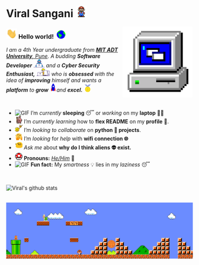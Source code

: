 # Viral Sangani&nbsp;<img src="https://github.com/viral-sangani/viral-sangani/blob/master/Assets/Mario_Hello_Big.gif" width="30px">

<!--
    &nbsp; [![HitCount](http://hits.dwyl.com/viral-sangani/viral-sangani.svg)](http://hits.dwyl.com/viral-sangani/viral-sangani)
-->

<img align="right" alt="PC GIF" src="https://github.com/viral-sangani/viral-sangani/blob/master/Assets/PC.gif" width="190" />

### <img src="https://github.com/viral-sangani/viral-sangani/blob/master/Assets/Hi.gif" width="29px"> **Hello world!** &nbsp;<img src="https://github.com/viral-sangani/viral-sangani/blob/master/Assets/Earth.gif" width="24px">

<p>
  <em>
    I am a 4th Year undergraduate from <a href="https://www.srmist.edu.in/"> <b>MIT ADT University</b>, Pune</a>.  
    A budding <b>Software Developer</b> <img src="https://github.com/viral-sangani/viral-sangani/blob/master/Assets/Developer.gif" width="30px"> and a <b>Cyber Security    Enthusiast,</b>&nbsp;<img src="https://github.com/viral-sangani/viral-sangani/blob/master/Assets/Designer.gif" width="36px">  who is <b>obsessed</b>
    with the idea of <b>improving</b> himself and wants a <b>platform</b> to 
    <b>grow</b> <img src="https://github.com/viral-sangani/viral-sangani/blob/master/Assets/Rocket.gif" width="18px">and 
    <b>excel.</b> <img src="https://github.com/viral-sangani/viral-sangani/blob/master/Assets/Medal.gif" width="20px">
  </em>  
</p>

<br>

- <img alt="GIF" src="https://github.com/viral-sangani/viral-sangani/blob/master/Assets/wave.gif" width="20vw" /> I’m _currently_ **sleeping** 😴 or _working_ on my **laptop** 👨‍💻
- <img alt="GIF" src="https://github.com/viral-sangani/viral-sangani/blob/master/Assets/gandalf_parrot.gif" width="20vw" /> I’m _currently learning_ how to **flex README** on my **profile** 💪.
- <img alt="GIF" src="https://github.com/viral-sangani/viral-sangani/blob/master/Assets/headbang.gif" width="20vw" /> I’m _looking to collaborate_ on **python 🐍 projects**.
- <img alt="GIF" src="https://github.com/viral-sangani/viral-sangani/blob/master/Assets/hmm.gif" width="20vw" /> I’m _looking_ for _help_ with **wifi connection 🌐**
- <img alt="GIF" src="https://github.com/viral-sangani/viral-sangani/blob/master/Assets/happy.gif" width="20vw" /> _Ask me_ about **why do I think aliens 👽 exist.**
- <img alt="GIF" src="https://github.com/viral-sangani/viral-sangani/blob/master/Assets/powerup.gif" width="20vw" /> **Pronouns:** [_He/Him_](https://pronoun.is/he) 🧔
- <img alt="GIF" src="https://github.com/viral-sangani/viral-sangani/blob/master/Assets/coin.gif" width="20vw" /> **Fun fact:** My _smartness_ 💡 lies in my _laziness_ 😴

<br>

![Viral's github stats](https://github-readme-stats.vercel.app/api?username=viral-sangani&show_icons=true&hide_border=true)

<br>

<img src="https://github.com/viral-sangani/viral-sangani/blob/master/Assets/Mario_Gameplay.gif" alt="Mario Game" width="980">

<br>

<!-- # Connect with me<img src="https://github.com/viral-sangani/viral-sangani/blob/master/Assets/Handshake.gif" height="32px">

| [<img src="https://github.com/viral-sangani/viral-sangani/blob/master/Assets/Linkedin.svg" alt="Linkedin Logo" width="32">](https://in.linkedin.com/in/viral-sangani) | [<img src="https://github.com/viral-sangani/viral-sangani/blob/master/Assets/Twitter.svg" alt="Twitter Logo" width="32">](https://twitter.com/viral-sangani) | [<img src="https://github.com/viral-sangani/viral-sangani/blob/master/Assets/Instagram.svg" alt="instagram logo" width="32">](https://www.instagram.com/viral-sangani/) | [<img src="https://cdn.svgporn.com/logos/github-icon.svg" alt="Github logo" width="34">](https://github.com/viral-sangani) | [<img src="https://github.com/viral-sangani/viral-sangani/blob/master/Assets/HackerRank.svg" alt="HackerRank Logo" width="30">](https://www.hackerrank.com/) | [<img src="https://cdn.svgporn.com/logos/stackoverflow-icon.svg" alt="Stackoverflow Logo" width="28">](https://stackoverflow.com/users/13944080/viral-sangani) | [<img src="https://cdn.svgporn.com/logos/medium.svg" alt="Medium Logo" width="30">](https://medium.com/@shubhamdeepjha) | [<img src="https://github.com/viral-sangani/viral-sangani/blob/master/Assets/Gmail.svg" alt="Gmail logo" height="32">](mailto:viral-sangani@gmail.com) |
| :-------------------------------------------------------------------------------------------------------------------------------------------------------------------: | :----------------------------------------------------------------------------------------------------------------------------------------------------------: | :---------------------------------------------------------------------------------------------------------------------------------------------------------------------: | :------------------------------------------------------------------------------------------------------------------------: | :----------------------------------------------------------------------------------------------------------------------------------------------------------: | :------------------------------------------------------------------------------------------------------------------------------------------------------------: | :---------------------------------------------------------------------------------------------------------------------: | :----------------------------------------------------------------------------------------------------------------------------------------------------: | -->

<br>
<br>

<!--

![Dino](https://github.com/viral-sangani/viral-sangani/blob/master/Assets/dino.gif)

<a href="https://in.linkedin.com/in/viral-sangani">
    <img align="left" alt="Shubhamdeep Jha | Linkedin" width="24px" src="https://github.com/viral-sangani/viral-sangani/blob/master/Assets/Linkedin.svg" />
  </a> &nbsp;&nbsp;
  <a href="https://twitter.com/viral-sangani">
    <img align="left" alt="Shubhamdeep Jha | Twitter" width="26px" src="https://github.com/viral-sangani/viral-sangani/blob/master/Assets/Twitter.svg" />
  </a> &nbsp;&nbsp;
  <a href="https://www.instagram.com/viral-sangani/">
    <img align="left" alt="Shubhamdeep Jha | Instagram" width="24px" src="https://github.com/viral-sangani/viral-sangani/blob/master/Assets/Instagram.svg" />
  </a> &nbsp;&nbsp;
  <a href="mailto:shubhamdeepjha@gmail.com">
    <img align="left" alt="Shubhamdeep Jha | Gmail" width="26px" src="https://github.com/viral-sangani/viral-sangani/blob/master/Assets/Gmail.svg" />
  </a>



| [<img src="https://github.com/viral-sangani/viral-sangani/blob/master/Assets/Linkedin.svg" alt="Shubhamdeep Jha | Linkedin" width="34">](https://in.linkedin.com/in/viral-sangani) | [<img src="https://github.com/viral-sangani/viral-sangani/blob/master/Assets/Instagram.svg" alt="instagram logo" width="24">](https://www.instagram.com/delta231_/) | [<img src="https://raw.githubusercontent.com/Delta456/Delta456/master/img/dev.png" alt="dev logo" width="24">](https://dev.to/delta456)| [<img src="https://raw.githubusercontent.com/Delta456/Delta456/master/img/deviant_art.jpg" alt="dev logo" width="24">](https://www.deviantart.com/delta2318) | [<img src="https://raw.githubusercontent.com/Delta456/Delta456/master/img/twitter.png" alt="twitter logo" width="34">](https://twitter.com/Delta2315) | [<img src="https://raw.githubusercontent.com/Delta456/Delta456/master/img/stack.svg" alt="stack logo" width="24">](https://stackoverflow.com/users/10053063/delta231) | [<img src="https://raw.githubusercontent.com/Delta456/Delta456/master/img/gitlab.png" alt="gitlab logo" width="24">](https://gitlab.com/Delta456) | [<img src="https://raw.githubusercontent.com/Delta456/Delta456/master/img/reddit.jpg" alt="reddit logo" width="24">](https://www.reddit.com/user/Delta231)
|---|---|---|---|---|---|---|---|





## 𝗠𝘆 𝗧𝗲𝗰𝗸 𝗦𝘁𝗮𝗰𝗸

<table>
  <tbody>
    <tr valign="top">
      <td width="25%" align="center">
        <span>𝗛𝗧𝗠𝗟𝟱</span><br><br><br>
        <img height="64px" src="https://cdn.svgporn.com/logos/html-5.svg">
      </td>
      <td width="25%" align="center">
        <span>𝗖𝗦𝗦𝟯</span><br><br><br>
        <img height="64px" src="https://cdn.svgporn.com/logos/css-3.svg">
      </td>
      <td width="25%" align="center">
        <span>𝗝𝗮𝘃𝗮𝗦𝗰𝗿𝗶𝗽𝘁</span><br><br><br>
        <img height="64px" src="https://cdn.svgporn.com/logos/javascript.svg">
      </td>
      <td width="25%" align="center">
        <span>𝗩𝘂𝗲</span><br><br><br>
        <img height="64px" src="https://cdn.svgporn.com/logos/vue.svg">
      </td>
    </tr>
    <tr valign="top">
      <td width="25%" align="center">
        <span>𝗪𝗲𝗯𝗽𝗮𝗰𝗸</span><br><br><br>
        <img height="64px" src="https://cdn.svgporn.com/logos/webpack.svg">
      </td>
      <td width="25%" align="center">
        <span>𝗘𝘀𝗹𝗶𝗻𝘁</span><br><br><br>
        <img height="64px" src="https://cdn.svgporn.com/logos/eslint.svg">
      </td>
      <td width="25%" align="center">
        <span>𝗚𝗶𝘁</span><br><br><br>
        <img height="64px" src="https://cdn.svgporn.com/logos/git-icon.svg">
      </td>
      <td width="25%" align="center">
        <span>𝗩𝗦 𝗖𝗼𝗱𝗲</span><br><br><br>
        <img height="64px" src="https://cdn.svgporn.com/logos/visual-studio-code.svg">
      </td>
    </tr>
    <tr valign="top">
      <td width="25%" align="center">
        <span>𝗟𝗲𝘀𝘀</span><br><br><br>
        <img height="64px" src="https://cdn.svgporn.com/logos/less.svg">
      </td>
      <td width="25%" align="center">
        <span>𝗦𝗮𝘀𝘀/𝗦𝗖𝗦𝗦</span><br><br><br>
        <img height="64px" src="https://cdn.svgporn.com/logos/sass.svg">
      </td>
      <td width="25%" align="center">
        <span>𝗧𝗮𝗶𝗹𝘄𝗶𝗻𝗱𝗖𝘀𝘀</span><br><br><br>
        <img height="64px" src="https://cdn.svgporn.com/logos/tailwindcss-icon.svg">
      </td>
      <td width="25%" align="center">
        <span>𝗡𝗲𝘁𝗹𝗶𝗳𝘆</span><br><br><br>
        <img height="64px" src="https://cdn.svgporn.com/logos/netlify.svg">
      </td>
    </tr>
  </tbody>
</table>


![visitors](https://visitor-badge.laobi.icu/badge?page_id=viral-sangani)

-->
